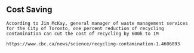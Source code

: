 ## Cost Saving
    According to Jim McKay, general manager of waste management services for the City of Toronto, one percent reduction of recycling contamination can cut the cost of recycling by 600k to 1M
    
    https://www.cbc.ca/news/science/recycling-contamination-1.4606893
